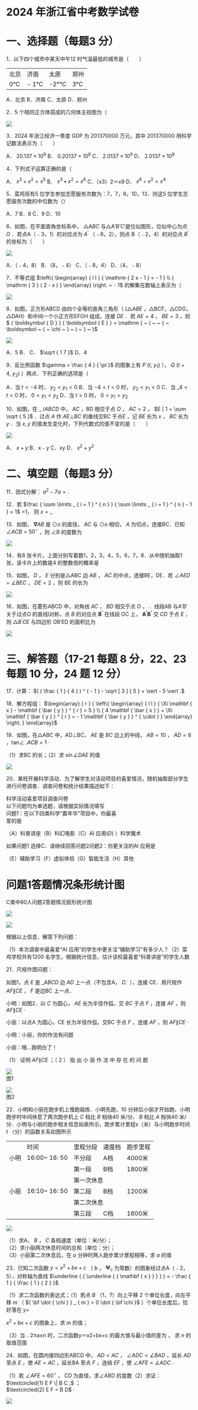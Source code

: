 # 2024 年浙江省中考数学试卷

# 一、选择题（每题3 分）

1．以下四个城市中某天中午12 时气温最低的城市是（　　）

<html><body><table><tr><td>北京</td><td>济南</td><td>太原</td><td>郑州</td></tr><tr><td>0℃</td><td>- 1℃</td><td>-2°℃</td><td>3℃</td></tr></table></body></html>

A．北京 B．济南 C．太原 D．郑州

2．5 个相同正方体搭成的几何体主视图为（

![](images/ea68601da9bd921863cb60cdd19a9e98bf76ff18d2bab9174424410a6abb78b0.jpg)

3．2024 年浙江经济一季度 GDP 为 201370000 万元，其中 201370000 用科学记数法表示为（　　）

A． $2 0 . 1 3 7 \times 1 0 ^ { 9 }$ B． $0 . 2 0 1 3 7 \times 1 0 ^ { 8 }$ C． $2 . 0 1 3 7 \times 1 0 ^ { 9 }$ D． $2 . 0 1 3 7 \times 1 0 ^ { 8 }$

4．下列式子运算正确的是（

A． $x ^ { 3 } + x ^ { 2 } = x ^ { 5 }$ B． $x ^ { 3 } \bullet x ^ { 2 } = x ^ { 6 }$ C．（x3）2＝x9 D． $x ^ { 6 } { \div } x ^ { 2 } { = } x ^ { 4 }$

5．菜鸡班有5 位学生参加志愿服务次数为：7，7，8，10，13．则这5 位学生志愿服务次数的中位数为（）

A．7 B．8 C．9 D．10

6．如图，在平面直角坐标系中， $\triangle A B C$ 与△A′B′C′是位似图形，位似中心为点 $O$ ．若点A（﹣3，1）的对应点为 $A ^ { ' }$ （﹣6，2），则点 B（﹣2，4）的对应点 $B ^ { \prime }$ 的坐标为（　　）

![](images/ea1d6618ad9eea1b81087577b89ceda79199216792e2b0a57fa9fdbdd1f91779.jpg)

A．（﹣4，8） B．（8，﹣4） C．（﹣8，4） D．（4，﹣8）

7．不等式组 $\left\{ \begin{array} { l l } { \mathrm { 2 x - 1 } = - 1 } \\ { \mathrm { 3 } ( 2 - x ) } \end{array} \right. = - 1$ 的解集在数轴上表示为（

![](images/3e39c126e3cf90b066076a2b11d6635309a76b87289d21ad70e70a0a116fbd6c.jpg)

8．如图，正方形ABCD 由四个全等的直角三角形（ $( \triangle A B E$ ，△BCF，△CDG，△DAH）和中间一个小正方形EFGH 组成，连接 $D E$ ．若 $A E { = } 4$ ， $B E { = } 3$ ，则 $ { \boldsymbol { D } }  { \boldsymbol { E } } = \mathrm { ~ ( ~  ~ { ~ \boldsymbol ~ { ~ \chi ~ } ~ ) ~ } ~ }$

![](images/8a0463975b2d513d1da5e85139bf4a1893a6fe2141ef481a338a14e8f2d7ab59.jpg)

A．5 B． C． $\sqrt { 1 7 }$ D．4

9．反比例函数 $\gamma = \frac { 4 } { \pi }$ 的图象上有 $P$ $( t , \ y _ { 1 } )$ ）， $Q ~ \left( t { + } 4 , ~ y _ { 2 } \right)$ ）两点．下列正确的选项是（

A．当 $t < - 4$ 时， $y _ { 2 } { < } y _ { 1 } { < } 0$ B．当 $\scriptstyle - 4 < t < 0$ 时， $y _ { 2 } { < } y _ { 1 } { < } 0$ C．当 $\_ 4 < t < 0$ 时， $\scriptstyle 0 < y _ { 1 } < y _ { 2 }$ D．当 $t { > } 0$ 时， $\scriptstyle 0 < y _ { 1 } < y _ { 2 }$

10．如图，在 ${ \_ { \ / { A B C D } } }$ 中， $A C$ ，BD 相交于点 $O$ ， $A C = 2$ ， $E [ 1 = \sum \sqrt { 5 }$ ．过点 $A$ 作 $A E \bot B C$ 的垂线交BC 于点$E$ ，记 $B E$ 长为 $x$ ， $B C$ 长为 $y$ ．当 $x , y$ 的值发生变化时，下列代数式的值不变的是（　　）

![](images/940d168c18307ef7a7dd8950bd5c8e6349c6e8888941e150ce95678b9ce7c51c.jpg)

A． $x { + } y$ B．x﹣y C．xy D． $x ^ { 2 } { + } y ^ { 2 }$

# 二、填空题（每题3 分）

11．因式分解： $a ^ { 2 } - 7 a = .$

12．若 $\frac { \sum \limits _ { i = 1 } ^ { n } } { \sum \limits _ { i = 1 } ^ { n } - 1 } = 1$ =1， 则 $x = \_$

13．如图， $\mathbf { \nabla } A B$ 是 $\odot o$ 的直径， $A C$ 与 $\odot o$ 相切， $A$ 为切点，连接BC．已知 $\angle A C B = 5 0 ^ { \circ }$ ，则 $\angle B$ 的度数为

![](images/5844ae3d08d50a3de24f4f0764a2450cc79fe17892f2b61c1cabfd6e8b2f382a.jpg)

14．有8 张卡片，上面分别写着数1，2，3，4，5，6，7，8．从中随机抽取1 张，该卡片上的数是4 的整数倍的概率是

15．如图， $D$ ， $E$ 分别是△ABC 边 $A B$ ， $A C$ 的中点，连接BE，DE．若 $\angle A E D = \angle B E C$ ， $D E = 2$ ，则 BE 的长为

![](images/c6bc980fff906014d58d8864e9cf1696ea6efeeea5644e1339111aabe8f5b0cb.jpg)

16．如图，在菱形ABCD 中，对角线 $A C$ ， $B D$ 相交于点 $O$ ， ．线段AB 与A′B′关于过点O 的直线l对称，点 $B$ 的对应点 $\boldsymbol { B ^ { \prime } }$ 在线段 OC 上， $\boldsymbol { A ^ { \prime } B ^ { \prime } }$ 交 $C D$ 于点 $E$ ，则 $\triangle B ^ { \prime } C E$ 与四边形 OB′ED 的面积比为

![](images/ce59527c2def0f2dfca2a1bfe13cfc155fde9b97868f1b5283b6e34c9fe42486.jpg)

# 三、解答题（17-21 每题 8 分，22、23 每题 10 分，24 题 12 分）

17．计算： $( ( \frac { 1 } { 4 } ) ^ { - 1 } - \sqrt [ 3 ] { 5 } + \vert - 5 \vert .$

18．解方程组： $\begin{array} { r } { \left\{ \begin{array} { l l } { \Xi \mathbf { x } - \mathbf { \bar { y } } ^ { r } = 5 } \\ { 4 \mathbf { \bar { x } } + \Xi \mathbf { \bar { y } } ^ { r } = - 1 \mathbf { \bar { y } } ^ { \cdot } } \end{array} \right. } \end{array}$

19．如图，在△ABC 中，AD⊥BC， $A E$ 是 $B C$ 边上的中线， $A B { = } 1 0$ ， $A D { = } 6$ ，tan∠ $. A C B { = } 1$ ·

（1）求BC 的长；（2）求 $\sin \angle D A E$ 的值

![](images/84398ef035d4b3fdfab083eadac8eacafdd7a2a76a495d7c67768c97ab584b64.jpg)

20．某校开展科学活动．为了解学生对活动项目的喜爱情况，随机抽取部分学生进行问卷调查．调查问卷和统计结果描述如下：

科学活动喜爱项目调查问卷  
以下问题均为单选题，请根据实际情况填写  
问题1：在以下四类科学“嘉年华”项目中，你最喜  
爱的是

（A）科普讲座（B）科幻电影（C）AI 应用$( D )$ ）科学魔术

如果问题1 选择C．请继续回答问题2问题2：你更关注的AI 应用是

（E）辅助学习（F）虚拟体验（G）智能生活（H）其他

# 问题1答题情况条形统计图

C类中80人问题2答题情况扇形统计图

![](images/ec409896cca115a73cfcf0d4af407f7911ef776febc13741dd4e1f775f7c7a45.jpg)

![](images/2409f0c1c78087e0eef159f319acce7b1dae54a052bc2f9d25d6de6af9803da2.jpg)

根据以上信息．解答下列问题：

（1）本次调查中最喜爱“AI 应用”的学生中更关注“辅助学习”有多少人？（2）菜鸡学校共有1200 名学生，根据统计信息，估计该校最喜爱“科普讲座”的学生人数

21．尺规作图问题：

如图1，点 $E$ 是 ${ \_ } A B C D$ 边 $A D$ 上一点（不包含A， $D _ { \cdot } ^ { \cdot }$ ），连接 CE．用尺规作 $A F \| C E$ ， $F$ 是边BC 上一点．

小明：如图2．以 $C$ 为圆心， $A E$ 长为半径作弧，交 $B C$ 于点 $F$ ，连接 $A F$ ，则 $A F \| C E$ ·

小丽：以点A 为圆心，CE 长为半径作弧，交BC 于点 $F$ ，连接 $A F$ ，则 $A F \| C E$ ·

小明：小丽，你的作法有问题

小丽：哦…我明白了！

（1） 证明 $A F \| C E$ ；（ 2 ） 指 出 小 丽 作 法 中 存 在 的 问 题

![](images/323849ad60003428ba7642516bdb69dc6a4d83148bdc52ef8aa9470b1e746831.jpg)  
图1

![](images/3ec3f1806c59e15ec20da91e1d1bb4d23b594747f42d64455fa00792e03366f7.jpg)  
图2

22．小明和小丽在跑步机上慢跑锻炼．小明先跑，10 分钟后小丽才开始跑，小明跑步时中间休息了两次跑步机上 $C$ 档比 $B$ 档快40 米/分、 $B$ 档比 $A$ 档快40 米/分．小明与小丽的跑步相关信息如表所示，跑步累计里程s（米）与小明跑步时间 $t$ （分）的函数关系如图所示

<html><body><table><tr><td></td><td>时间</td><td>里程分段</td><td>速度档</td><td>跑步里程</td></tr><tr><td>小明</td><td>16:00~ 16: 50</td><td>不分段</td><td>A档</td><td>4000米</td></tr><tr><td rowspan="5">小丽</td><td rowspan="5">16:10~ 16: 50</td><td>第一段</td><td>B档</td><td>1800米</td></tr><tr><td colspan="3">第一次休息</td></tr><tr><td>第二段</td><td>B档</td><td>1200米</td></tr><tr><td colspan="3">第二次休息</td></tr><tr><td>第三段</td><td>C档</td><td>1600米</td></tr></table></body></html>

![](images/4512e7be2ea228a6a39181f0d253a6d9a9bbe8b3b54f1d2c0a62f9826de2fb1d.jpg)

（1）求A， $B$ ， $C$ 各档速度（单位：米/分）；  
（2）求小丽两次休息时间的总和（单位：分）；  
（3）小丽第二次休息后，在 $a$ 分钟时两人跑步累计里程相等，求 $a$ 的值

23．已知二次函数 $y = x ^ { 2 } + b x + c$ （ $\left. b \right.$ ， $\mathbf { \Psi } _ { c }$ 为常数）的图象经过点A（﹣2，5），对称轴为直线 $\underline { { \underline { { \mathbf { x } } } } } = - \frac { 1 } { \frac { 1 } { 2 } }$

（1）求二次函数的表达式；（1）若点 $B$ （1，7）向上平移 2 个单位长度，向左平移 $m$ （ ${ \bf \dot { \chi } } _ { m } > 0 \dot { \bf \chi }$ ）个单位长度后，恰好落在 $y =$

$x ^ { 2 } + b x + c$ 的图象上，求 $m$ 的值；

（3）当﹣2≤a≤n 时，二次函数y＝x2+bx+c 的最大值与最小值的差为 ， 求 $n$ 的取值范围

24．如图，在圆内接四边形ABCD 中， $A D { < } A C$ ， $\angle A D C < \angle B A D$ ，延长 $A D$ 至点 $E$ ，使 $A E { = } A C$ ，延长BA 至点 $F$ ，连结 $E F$ ，使 $\angle A F E = \angle A D C$ .

（1）若 $\angle A F E = 6 0 ^ { \circ }$ ， $C D$ 为直径，求∠ABD 的度数（2）求证： $\textcircled{1} E F \| B C ;$ ；  
$\textcircled{2} E F = B D$ ·

![](images/505d34d7c7194ead6e2e04e8152afce87506d404cd0a8732fe8680d356ce6e14.jpg)